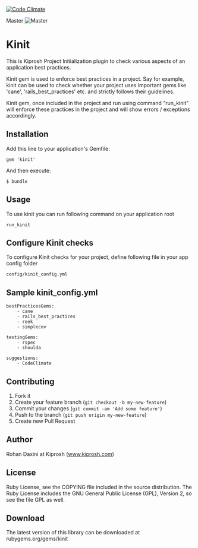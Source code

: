[![Code Climate](https://codeclimate.com/github/rohandaxini/kinit.png)](https://codeclimate.com/github/rohandaxini/kinit)

Master
![Master](https://circleci.com/gh/rohandaxini/kinit/tree/master.png?circle-token=21c77d04031f06045fd6c6f548229c3609dcd2c3)


# Kinit

This is Kiprosh Project Initialization plugin to check various aspects of an application best practices. 

Kinit gem is used to enforce best practices in a project. Say for example, kinit can be used to check whether your project uses important gems like 'cane', 'rails_best_practices' etc. and strictly follows their guidelines.

Kinit gem, once included in the project and run using command "run_kinit" will enforce these practices in the project and will show errors / exceptions accordingly.


## Installation

Add this line to your application's Gemfile:

    gem 'kinit'

And then execute:

    $ bundle

## Usage

To use kinit you can run following command on your application root 

    run_kinit


## Configure Kinit checks
To configure Kinit checks for your project, define following file in your app config folder

    config/kinit_config.yml


## Sample kinit_config.yml

    bestPracticesGems:
		- cane
		- rails_best_practices
		- reek
		- simplecov

	testingGems:
		- rspec
		- shoulda

	suggestions:
		- CodeClimate


## Contributing

1. Fork it
2. Create your feature branch (`git checkout -b my-new-feature`)
3. Commit your changes (`git commit -am 'Add some feature'`)
4. Push to the branch (`git push origin my-new-feature`)
5. Create new Pull Request


## Author
Rohan Daxini at Kiprosh (www.kiprosh.com)


## License

Ruby License, see the COPYING file included in the source distribution. The Ruby License includes the GNU General Public License (GPL), Version 2, so see the file GPL as well.

## Download

The latest version of this library can be downloaded at
rubygems.org/gems/kinit